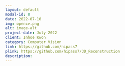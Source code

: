 ```yaml
---
layout: default
modal-id: 8
date: 2022-07-10
img: opencv.png
alt: image-alt
project-date: July 2022
client: Inhoe Kwon
category: Computer Vision
link: https://github.com/hipass7
plink: https://github.com/hipass7/3D_Reconstruction
description:
---
```

